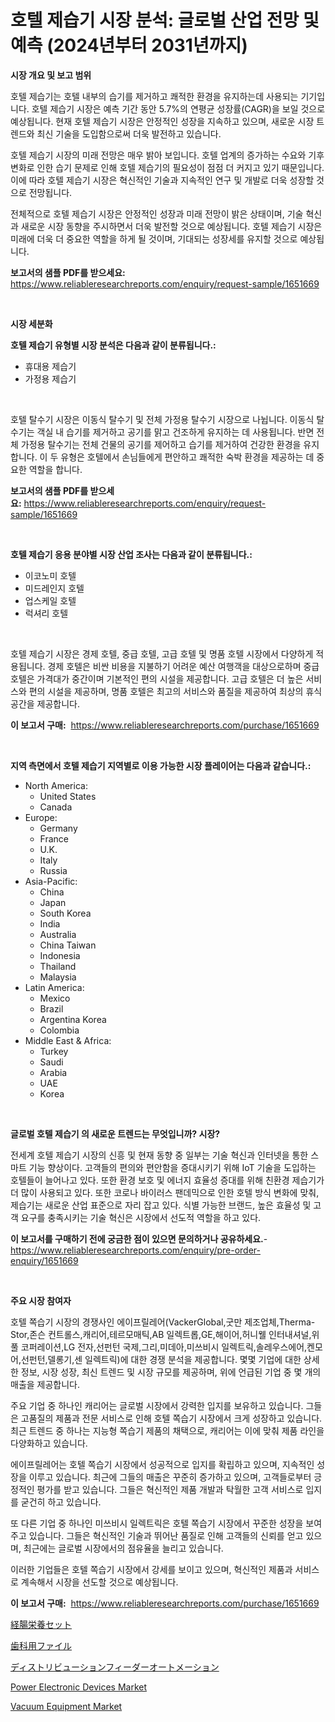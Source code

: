 <p><h1>호텔 제습기 시장 분석: 글로벌 산업 전망 및 예측 (2024년부터 2031년까지)</h1></p><p><strong>시장 개요 및 보고 범위</strong></p>
<p><p>호텔 제습기는 호텔 내부의 습기를 제거하고 쾌적한 환경을 유지하는데 사용되는 기기입니다. 호텔 제습기 시장은 예측 기간 동안 5.7%의 연평균 성장률(CAGR)을 보일 것으로 예상됩니다. 현재 호텔 제습기 시장은 안정적인 성장을 지속하고 있으며, 새로운 시장 트렌드와 최신 기술을 도입함으로써 더욱 발전하고 있습니다.</p><p>호텔 제습기 시장의 미래 전망은 매우 밝아 보입니다. 호텔 업계의 증가하는 수요와 기후 변화로 인한 습기 문제로 인해 호텔 제습기의 필요성이 점점 더 커지고 있기 때문입니다. 이에 따라 호텔 제습기 시장은 혁신적인 기술과 지속적인 연구 및 개발로 더욱 성장할 것으로 전망됩니다.</p><p>전체적으로 호텔 제습기 시장은 안정적인 성장과 미래 전망이 밝은 상태이며, 기술 혁신과 새로운 시장 동향을 주시하면서 더욱 발전할 것으로 예상됩니다. 호텔 제습기 시장은 미래에 더욱 더 중요한 역할을 하게 될 것이며, 기대되는 성장세를 유지할 것으로 예상됩니다.</p></p>
<p><strong>보고서의 샘플 PDF를 받으세요:</strong> <a href="https://www.reliableresearchreports.com/enquiry/request-sample/1651669">https://www.reliableresearchreports.com/enquiry/request-sample/1651669</a></p>
<p>&nbsp;</p>
<p><strong>시장 세분화</strong></p>
<p><strong>호텔 제습기 유형별 시장 분석은 다음과 같이 분류됩니다.:</strong></p>
<p><ul><li>휴대용 제습기</li><li>가정용 제습기</li></ul></p>
<p>&nbsp;</p>
<p><p>호텔 탈수기 시장은 이동식 탈수기 및 전체 가정용 탈수기 시장으로 나뉩니다. 이동식 탈수기는 객실 내 습기를 제거하고 공기를 맑고 건조하게 유지하는 데 사용됩니다. 반면 전체 가정용 탈수기는 전체 건물의 공기를 제어하고 습기를 제거하여 건강한 환경을 유지합니다. 이 두 유형은 호텔에서 손님들에게 편안하고 쾌적한 숙박 환경을 제공하는 데 중요한 역할을 합니다.</p></p>
<p><strong>보고서의 샘플 PDF를 받으세요:</strong>&nbsp;<a href="https://www.reliableresearchreports.com/enquiry/request-sample/1651669">https://www.reliableresearchreports.com/enquiry/request-sample/1651669</a></p>
<p>&nbsp;</p>
<p><strong> 호텔 제습기 응용 분야별 시장 산업 조사는 다음과 같이 분류됩니다.:</strong></p>
<p><ul><li>이코노미 호텔</li><li>미드레인지 호텔</li><li>업스케일 호텔</li><li>럭셔리 호텔</li></ul></p>
<p>&nbsp;</p>
<p><p>호텔 제습기 시장은 경제 호텔, 중급 호텔, 고급 호텔 및 명품 호텔 시장에서 다양하게 적용됩니다. 경제 호텔은 비싼 비용을 지불하기 어려운 예산 여행객을 대상으로하며 중급 호텔은 가격대가 중간이며 기본적인 편의 시설을 제공합니다. 고급 호텔은 더 높은 서비스와 편의 시설을 제공하며, 명품 호텔은 최고의 서비스와 품질을 제공하여 최상의 휴식 공간을 제공합니다.</p></p>
<p><strong>이 보고서 구매:</strong>&nbsp; <a href="https://www.reliableresearchreports.com/purchase/1651669">https://www.reliableresearchreports.com/purchase/1651669</a></p>
<p>&nbsp;</p>
<p><strong>지역 측면에서 호텔 제습기 지역별로 이용 가능한 시장 플레이어는 다음과 같습니다.:</strong></p>
<p><ul>
    <li>
        North America:
        <ul>
            <li>United States</li>
            <li>Canada</li>
        </ul>
    </li>
    <li>
        Europe:
        <ul>
            <li>Germany</li>
            <li>France</li>
            <li>U.K.</li>
            <li>Italy</li>
            <li>Russia</li>
        </ul>
    </li>
    <li>
        Asia-Pacific:
        <ul>
            <li>China</li>
            <li>Japan</li>
            <li>South Korea</li>
            <li>India</li>
            <li>Australia</li>
            <li>China Taiwan</li>
            <li>Indonesia</li>
            <li>Thailand</li>
            <li>Malaysia</li>
        </ul>
    </li>
    <li>
        Latin America:
        <ul>
            <li>Mexico</li>
            <li>Brazil</li>
            <li>Argentina Korea</li>
            <li>Colombia</li>
        </ul>
    </li>
    <li>
        Middle East & Africa:
        <ul>
            <li>Turkey</li>
            <li>Saudi</li>
            <li>Arabia</li>
            <li>UAE</li>
            <li>Korea</li>
        </ul>
    </li>
    </ul></p>
<p>&nbsp;</p>
<p><strong>글로벌 호텔 제습기 의 새로운 트렌드는 무엇입니까? 시장?</strong></p>
<p><p>전세계 호텔 제습기 시장의 신흥 및 현재 동향 중 일부는 기술 혁신과 인터넷을 통한 스마트 기능 향상이다. 고객들의 편의와 편안함을 증대시키기 위해 IoT 기술을 도입하는 호텔들이 늘어나고 있다. 또한 환경 보호 및 에너지 효율성 증대를 위해 친환경 제습기가 더 많이 사용되고 있다. 또한 코로나 바이러스 팬데믹으로 인한 호텔 방식 변화에 맞춰, 제습기는 새로운 산업 표준으로 자리 잡고 있다. 식별 가능한 브랜드, 높은 효율성 및 고객 요구를 충족시키는 기술 혁신은 시장에서 선도적 역할을 하고 있다.</p></p>
<p><strong>이 보고서를 구매하기 전에 궁금한 점이 있으면 문의하거나 공유하세요.</strong>- <a href="https://www.reliableresearchreports.com/enquiry/pre-order-enquiry/1651669">https://www.reliableresearchreports.com/enquiry/pre-order-enquiry/1651669</a></p>
<p>&nbsp;</p>
<p><strong>주요 시장 참여자</strong></p>
<p><p>호텔 쪽습기 시장의 경쟁사인 에이프릴레어(VackerGlobal,굿만 제조업체,Therma-Stor,존슨 컨트롤스,캐리어,테르모매틱,AB 일렉트롭,GE,해이어,허니웰 인터내셔널,위풀 코퍼레이션,LG 전자,선펀턴 국제,그리,미데아,미쓰비시 일렉트릭,솔레우스에어,켄모어,선펀턴,델롱기,센 일렉트릭)에 대한 경쟁 분석을 제공합니다. 몇몇 기업에 대한 상세한 정보, 시장 성장, 최신 트렌드 및 시장 규모를 제공하며, 위에 언급된 기업 중 몇 개의 매출을 제공합니다.</p><p>주요 기업 중 하나인 캐리어는 글로벌 시장에서 강력한 입지를 보유하고 있습니다. 그들은 고품질의 제품과 전문 서비스로 인해 호텔 쪽습기 시장에서 크게 성장하고 있습니다. 최근 트렌드 중 하나는 지능형 쪽습기 제품의 채택으로, 캐리어는 이에 맞춰 제품 라인을 다양화하고 있습니다.</p><p>에이프릴레어는 호텔 쪽습기 시장에서 성공적으로 입지를 확립하고 있으며, 지속적인 성장을 이루고 있습니다. 최근에 그들의 매출은 꾸준히 증가하고 있으며, 고객들로부터 긍정적인 평가를 받고 있습니다. 그들은 혁신적인 제품 개발과 탁월한 고객 서비스로 입지를 굳건히 하고 있습니다.</p><p>또 다른 기업 중 하나인 미쓰비시 일렉트릭은 호텔 쪽습기 시장에서 꾸준한 성장을 보여주고 있습니다. 그들은 혁신적인 기술과 뛰어난 품질로 인해 고객들의 신뢰를 얻고 있으며, 최근에는 글로벌 시장에서의 점유율을 늘리고 있습니다.</p><p>이러한 기업들은 호텔 쪽습기 시장에서 강세를 보이고 있으며, 혁신적인 제품과 서비스로 계속해서 시장을 선도할 것으로 예상됩니다.</p></p>
<p><strong>이 보고서 구매:</strong>&nbsp;&nbsp;<a href="https://www.reliableresearchreports.com/purchase/1651669">https://www.reliableresearchreports.com/purchase/1651669</a></p>
<p><p><a href="https://github.com/MosesSpinka1914/Market-Research-Report-List-1/blob/main/301891011455.md">経腸栄養セット</a></p><p><a href="https://github.com/bevdtkn4419963/Market-Research-Report-List-1/blob/main/935926911454.md">歯科用ファイル</a></p><p><a href="https://medium.com/@verniebarton2023/%E9%85%8D%E9%9B%BB%E3%83%95%E3%82%A3%E3%83%BC%E3%83%80%E3%83%BC%E3%82%AA%E3%83%BC%E3%83%88%E3%83%A1%E3%83%BC%E3%82%B7%E3%83%A7%E3%83%B3%E5%B8%82%E5%A0%B4-2031%E5%B9%B4%E3%81%BE%E3%81%A7%E3%81%AE%E3%83%88%E3%83%AC%E3%83%B3%E3%83%89-%E4%BA%88%E6%B8%AC-%E7%AB%B6%E4%BA%89%E5%88%86%E6%9E%90-5a0f0926784e">ディストリビューションフィーダーオートメーション</a></p><p><a href="https://github.com/nancykennedykellievqfqt2/Market-Research-Report-List-1/blob/main/power-electronic-devices-market.md">Power Electronic Devices Market</a></p><p><a href="https://github.com/seekum/Market-Research-Report-List-2/blob/main/vacuum-equipment-market.md">Vacuum Equipment Market</a></p></p>
